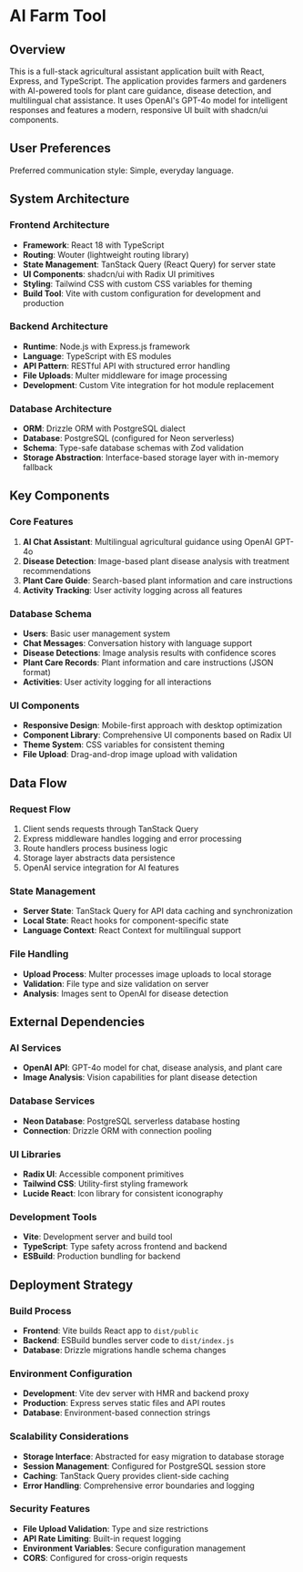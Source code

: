 # AI Farm Tool

## Overview

This is a full-stack agricultural assistant application built with React, Express, and TypeScript. The application provides farmers and gardeners with AI-powered tools for plant care guidance, disease detection, and multilingual chat assistance. It uses OpenAI's GPT-4o model for intelligent responses and features a modern, responsive UI built with shadcn/ui components.

## User Preferences

Preferred communication style: Simple, everyday language.

## System Architecture

### Frontend Architecture
- **Framework**: React 18 with TypeScript
- **Routing**: Wouter (lightweight routing library)
- **State Management**: TanStack Query (React Query) for server state
- **UI Components**: shadcn/ui with Radix UI primitives
- **Styling**: Tailwind CSS with custom CSS variables for theming
- **Build Tool**: Vite with custom configuration for development and production

### Backend Architecture
- **Runtime**: Node.js with Express.js framework
- **Language**: TypeScript with ES modules
- **API Pattern**: RESTful API with structured error handling
- **File Uploads**: Multer middleware for image processing
- **Development**: Custom Vite integration for hot module replacement

### Database Architecture
- **ORM**: Drizzle ORM with PostgreSQL dialect
- **Database**: PostgreSQL (configured for Neon serverless)
- **Schema**: Type-safe database schemas with Zod validation
- **Storage Abstraction**: Interface-based storage layer with in-memory fallback

## Key Components

### Core Features
1. **AI Chat Assistant**: Multilingual agricultural guidance using OpenAI GPT-4o
2. **Disease Detection**: Image-based plant disease analysis with treatment recommendations
3. **Plant Care Guide**: Search-based plant information and care instructions
4. **Activity Tracking**: User activity logging across all features

### Database Schema
- **Users**: Basic user management system
- **Chat Messages**: Conversation history with language support
- **Disease Detections**: Image analysis results with confidence scores
- **Plant Care Records**: Plant information and care instructions (JSON format)
- **Activities**: User activity logging for all interactions

### UI Components
- **Responsive Design**: Mobile-first approach with desktop optimization
- **Component Library**: Comprehensive UI components based on Radix UI
- **Theme System**: CSS variables for consistent theming
- **File Upload**: Drag-and-drop image upload with validation

## Data Flow

### Request Flow
1. Client sends requests through TanStack Query
2. Express middleware handles logging and error processing
3. Route handlers process business logic
4. Storage layer abstracts data persistence
5. OpenAI service integration for AI features

### State Management
- **Server State**: TanStack Query for API data caching and synchronization
- **Local State**: React hooks for component-specific state
- **Language Context**: React Context for multilingual support

### File Handling
- **Upload Process**: Multer processes image uploads to local storage
- **Validation**: File type and size validation on server
- **Analysis**: Images sent to OpenAI for disease detection

## External Dependencies

### AI Services
- **OpenAI API**: GPT-4o model for chat, disease analysis, and plant care
- **Image Analysis**: Vision capabilities for plant disease detection

### Database Services
- **Neon Database**: PostgreSQL serverless database hosting
- **Connection**: Drizzle ORM with connection pooling

### UI Libraries
- **Radix UI**: Accessible component primitives
- **Tailwind CSS**: Utility-first styling framework
- **Lucide React**: Icon library for consistent iconography

### Development Tools
- **Vite**: Development server and build tool
- **TypeScript**: Type safety across frontend and backend
- **ESBuild**: Production bundling for backend

## Deployment Strategy

### Build Process
- **Frontend**: Vite builds React app to `dist/public`
- **Backend**: ESBuild bundles server code to `dist/index.js`
- **Database**: Drizzle migrations handle schema changes

### Environment Configuration
- **Development**: Vite dev server with HMR and backend proxy
- **Production**: Express serves static files and API routes
- **Database**: Environment-based connection strings

### Scalability Considerations
- **Storage Interface**: Abstracted for easy migration to database storage
- **Session Management**: Configured for PostgreSQL session store
- **Caching**: TanStack Query provides client-side caching
- **Error Handling**: Comprehensive error boundaries and logging

### Security Features
- **File Upload Validation**: Type and size restrictions
- **API Rate Limiting**: Built-in request logging
- **Environment Variables**: Secure configuration management
- **CORS**: Configured for cross-origin requests